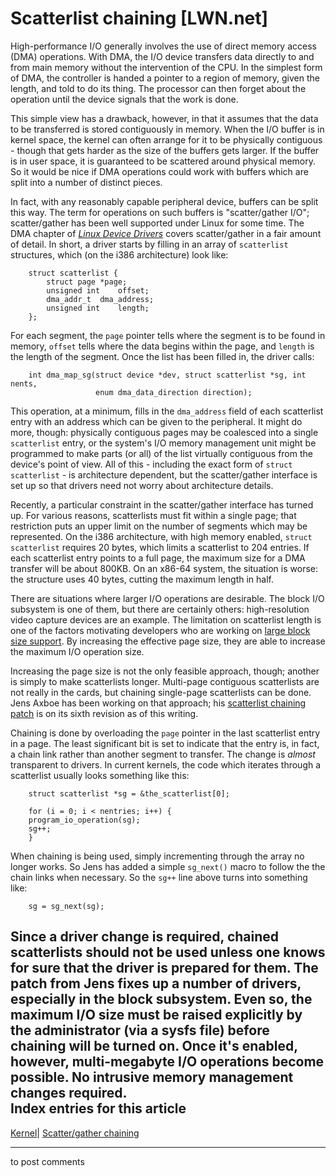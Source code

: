 # Scatterlist chaining [LWN.net]

High-performance I/O generally involves the use of direct memory access (DMA) operations. With DMA, the I/O device transfers data directly to and from main memory without the intervention of the CPU. In the simplest form of DMA, the controller is handed a pointer to a region of memory, given the length, and told to do its thing. The processor can then forget about the operation until the device signals that the work is done. 

This simple view has a drawback, however, in that it assumes that the data to be transferred is stored contiguously in memory. When the I/O buffer is in kernel space, the kernel can often arrange for it to be physically contiguous - though that gets harder as the size of the buffers gets larger. If the buffer is in user space, it is guaranteed to be scattered around physical memory. So it would be nice if DMA operations could work with buffers which are split into a number of distinct pieces. 

In fact, with any reasonably capable peripheral device, buffers can be split this way. The term for operations on such buffers is "scatter/gather I/O"; scatter/gather has been well supported under Linux for some time. The DMA chapter of [_Linux Device Drivers_](/Kernel/LDD3/) covers scatter/gather in a fair amount of detail. In short, a driver starts by filling in an array of `scatterlist` structures, which (on the i386 architecture) look like: 
    
    
        struct scatterlist {
            struct page	*page;
        	unsigned int	offset;
        	dma_addr_t	dma_address;
        	unsigned int	length;
        };
    

For each segment, the `page` pointer tells where the segment is to be found in memory, `offset` tells where the data begins within the page, and `length` is the length of the segment. Once the list has been filled in, the driver calls: 
    
    
        int dma_map_sg(struct device *dev, struct scatterlist *sg, int nents,
                       enum dma_data_direction direction);
    

This operation, at a minimum, fills in the `dma_address` field of each scatterlist entry with an address which can be given to the peripheral. It might do more, though: physically contiguous pages may be coalesced into a single `scatterlist` entry, or the system's I/O memory management unit might be programmed to make parts (or all) of the list virtually contiguous from the device's point of view. All of this - including the exact form of `struct scatterlist` \- is architecture dependent, but the scatter/gather interface is set up so that drivers need not worry about architecture details. 

Recently, a particular constraint in the scatter/gather interface has turned up. For various reasons, scatterlists must fit within a single page; that restriction puts an upper limit on the number of segments which may be represented. On the i386 architecture, with high memory enabled, `struct scatterlist` requires 20 bytes, which limits a scatterlist to 204 entries. If each scatterlist entry points to a full page, the maximum size for a DMA transfer will be about 800KB. On an x86-64 system, the situation is worse: the structure uses 40 bytes, cutting the maximum length in half. 

There are situations where larger I/O operations are desirable. The block I/O subsystem is one of them, but there are certainly others: high-resolution video capture devices are an example. The limitation on scatterlist length is one of the factors motivating developers who are working on [large block size support](http://lwn.net/Articles/232757/). By increasing the effective page size, they are able to increase the maximum I/O operation size. 

Increasing the page size is not the only feasible approach, though; another is simply to make scatterlists longer. Multi-page contiguous scatterlists are not really in the cards, but chaining single-page scatterlists can be done. Jens Axboe has been working on that approach; his [scatterlist chaining patch](http://lwn.net/Articles/234605/) is on its sixth revision as of this writing. 

Chaining is done by overloading the `page` pointer in the last scatterlist entry in a page. The least significant bit is set to indicate that the entry is, in fact, a chain link rather than another segment to transfer. The change is _almost_ transparent to drivers. In current kernels, the code which iterates through a scatterlist usually looks something like this: 
    
    
        struct scatterlist *sg = &the_scatterlist[0];
    
        for (i = 0; i < nentries; i++) {
    	program_io_operation(sg);
    	sg++;
        }
    

When chaining is being used, simply incrementing through the array no longer works. So Jens has added a simple `sg_next()` macro to follow the the chain links when necessary. So the `sg++` line above turns into something like: 
    
    
        sg = sg_next(sg);
    

Since a driver change is required, chained scatterlists should not be used unless one knows for sure that the driver is prepared for them. The patch from Jens fixes up a number of drivers, especially in the block subsystem. Even so, the maximum I/O size must be raised explicitly by the administrator (via a sysfs file) before chaining will be turned on. Once it's enabled, however, multi-megabyte I/O operations become possible. No intrusive memory management changes required.  
Index entries for this article  
---  
[Kernel](/Kernel/Index)| [Scatter/gather chaining](/Kernel/Index#Scattergather_chaining)  
  


* * *

to post comments 
